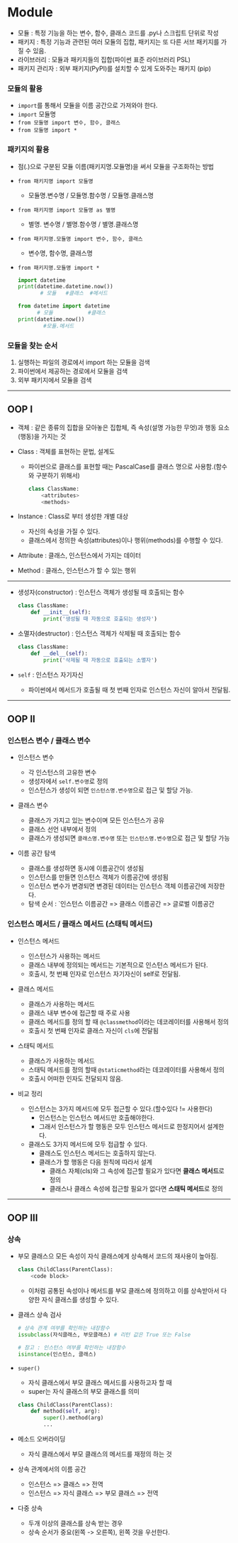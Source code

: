 # Module

* 모듈 : 특정 기능을 하는 변수, 함수, 클래스 코드를 .py나 스크립트 단위로 작성
* 패키지 : 특정 기능과 관련된 여러 모듈의 집합, 패키지는 또 다른 서브 패키지를 가질 수 있음.
* 라이브러리 : 모듈과 패키지들의 집합(파이썬 표준 라이브러리 PSL)
* 패키지 관리자 : 외부 패키지(PyPI)를 설치할 수 있게 도와주는 패키지 (pip)



### 모듈의 활용

* `import`를 통해서 모듈을 이름 공간으로 가져와야 한다.
* `import` 모듈명
* `from 모듈명 import 변수, 함수, 클래스`
* `from 모듈명 import *`



### 패키지의 활용

* 점(.)으로 구분된 모듈 이름(패키지명.모듈명)을 써서 모듈을 구조화하는 방법
* `from 패키지명 import 모듈명`
  * 모듈명.변수명 / 모듈명.함수명 / 모듈명.클래스명
* `from 패키지명 import 모듈명 as 별명`
  * 별명. 변수명 / 별명.함수명 / 별명.클래스명
* `from 패키지명.모듈명 import 변수, 함수, 클래스`
  * 변수명, 함수명, 클래스명

* `from 패키지명.모듈명 import *`

  ```python
  import datetime
  print(datetime.datetime.now())
         # 모듈   #클래스  #메서드
  
  from datetime import datetime
        # 모듈           #클래스
  print(datetime.now())
          #모듈.메서드
  ```

  

### 모듈을 찾는 순서

1. 실행하는 파일의 경로에서 import 하는 모듈을 검색
2. 파이썬에서 제공하는 경로에서 모듈을 검색
3. 외부 패키지에서 모듈을 검색

---



## OOP I

* 객체 : 같은 종류의 집합을 모아놓은 집합체, 즉 속성(설명 가능한 무엇)과 행동 요소(행동)을 가지는 것

* Class : 객체를 표현하는 문법, 설계도

  * 파이썬으로 클래스를 표현할 때는 PascalCase를 클래스 명으로 사용함.(함수와 구분하기 위해서)

    ```python
    class ClassName:
        <attributes>
        <methods>
    ```

    

* Instance : Class로 부터 생성한 개별 대상
  * 자신의 속성을 가질 수 있다.
  * 클래스에서 정의한 속성(attributes)이나 행위(methods)를 수행할 수 있다.
* Attribute : 클래스, 인스턴스에서 가지는 데이터
* Method : 클래스, 인스턴스가 할 수 있는 행위

---

* 생성자(constructor) : 인스턴스 객체가 생성될 때 호출되는 함수

  ```python
  class ClassName:
      def __init__(self):
          print('생성될 때 자동으로 호출되는 생성자')
  ```

* 소멸자(destructor) : 인스턴스 객체가 삭제될 때 호출되는 함수

  ```python
  class ClassName:
      def __del__(self):
          print('삭제될 때 자동으로 호출되는 소멸자')
  ```

* `self` : 인스턴스 자기자신
  * 파이썬에서 메서드가 호출될 때 첫 번째 인자로 인스턴스 자신이 알아서 전달됨.

---



## OOP II



### 인스턴스 변수 / 클래스 변수

* 인스턴스 변수
  * 각 인스턴스의 고유한 변수
  * 생성자에서 `self.변수명`로 정의
  * 인스턴스가 생성이 되면 `인스턴스명.변수명`으로 접근 및 할당 가능.
* 클래스 변수
  * 클래스가 가지고 있는 변수이며 모든 인스턴스가 공유
  * 클래스 선언 내부에서 정의
  * 클래스가 생성되면 `클래스명.변수명` 또는 `인스턴스명.변수명`으로 접근 및 할당 가능

* 이름 공간 탐색
  * 클래스를 생성하면 동시에 이름공간이 생성됨
  * 인스턴스를 만들면 인스턴스 객체가 이름공간에 생성됨
  * 인스턴스 변수가 변경되면 변경된 데이터는 인스턴스 객체 이름공간에 저장한다.
  * 탐색 순서 : `인스턴스 이름공간 => 클래스 이름공간 => 글로벌 이름공간



### 인스턴스 메서드 / 클래스 메서드 (스태틱 메서드)

* 인스턴스 메서드
  * 인스턴스가 사용하는 메서드
  * 클래스 내부에 정의되는 메서드는 기본적으로 인스턴스 메서드가 된다.
  * 호출시, 첫 번째 인자로 인스턴스 자기자신이 self로 전달됨.
* 클래스 메서드
  * 클래스가 사용하는 메서드
  * 클래스 내부 변수에 접근할 때 주로 사용
  * 클래스 메서드를 정의 할 때 `@classmethod`이라는 데코레이터를 사용해서 정의
  * 호출시 첫 번째 인자로 클래스 자신이 `cls`에 전달됨
* 스태틱 메서드
  * 클래스가 사용하는 메서드
  * 스태틱 메서드를 정의 할때 `@staticmethod`라는 데코레이터를 사용해서 정의
  * 호출시 어떠한 인자도 전달되지 않음.

* 비교 정리
  * 인스턴스는 3가지 메서드에 모두 접근할 수 있다.(할수있다 != 사용한다)
    * 인스턴스는 인스턴스 메서드만 호출해야한다.
    * 그래서 인스턴스가 할 행동은 모두 인스턴스 메서드로 한정지어서 설계한다.
  * 클래스도 3가지 메서드에 모두 접급할 수 있다. 
    * 클래스도 인스턴스 메서드는 호출하지 않는다.
    * 클래스가 할 행동은 다음 원칙에 따라서 설계
      * 클래스 자체(cls)와 그 속성에 접근할 필요가 있다면 **클래스 메서드**로 정의
      * 클래스나 클래스 속성에 접근할 필요가 없다면 **스태틱 메서드**로 정의

---



## OOP III



### 상속

* 부모 클래스으 모든 속성이 자식 클래스에게 상속해서 코드의 재사용이 높아짐.

  ```python
  class ChildClass(ParentClass):
      <code block>
  ```

  * 이처럼 공통된 속성이나 메서드를 부모 클래스에 정의하고 이를 상속받아서 다양한 자식 클래스를 생성할 수 있다. 

* 클래스 상속 검사

  ```python
  # 상속 관계 여부를 확인하는 내장함수
  issubclass(자식클래스, 부모클래스) # 리턴 값은 True 또는 False
  
  # 참고 : 인스턴스 여부를 확인하는 내장함수
  isinstance(인스턴스, 클래스)
  ```

* `super()`

  * 자식 클래스에서 부모 클래스 메서드를 사용하고자 할 때
  * super는 자식 클래스의 부모 클래스를 의미

  ```python
  class ChildClass(ParentClass):
      def method(self, arg):
          super().method(arg)
          ...
  ```

* 메소드 오버라이딩

  * 자식 클래스에서 부모 클래스의 메서드를 재정의 하는 것

* 상속 관계에서의 이름 공간

  * 인스턴스 => 클래스 => 전역
  * 인스턴스 => 자식 클래스 => 부모 클래스 => 전역

* 다중 상속

  * 두개 이상의 클래스를 상속 받는 경우
  * 상속 순서가 중요(왼쪽 -> 오른쪽), 왼쪽 것을 우선한다.

